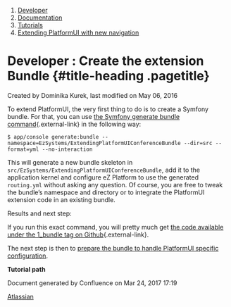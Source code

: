 1.  <span>[Developer](index.html)</span>
2.  <span>[Documentation](Documentation_31429504.html)</span>
3.  <span>[Tutorials](Tutorials_31429522.html)</span>
4.  <span>[Extending PlatformUI with new
    navigation](Extending-PlatformUI-with-new-navigation_31430235.html)</span>

<span id="title-text"> Developer : Create the extension Bundle </span> {#title-heading .pagetitle}
======================================================================

Created by <span class="author"> Dominika Kurek</span>, last modified on
May 06, 2016

To extend PlatformUI, the very first thing to do is to create a Symfony
bundle. For that, you can use [the Symfony generate bundle
command](http://symfony.com/doc/current/bundles/SensioGeneratorBundle/commands/generate_bundle.html){.external-link}
in the following way:

~~~~ brush:
$ app/console generate:bundle --namespace=EzSystems/ExtendingPlatformUIConferenceBundle --dir=src --format=yml --no-interaction
~~~~

This will generate a new bundle skeleton in
`src/EzSystems/ExtendingPlatformUIConferenceBundle`, add it to the
application kernel and configure eZ Platform to use the generated
`routing.yml` without asking any question. Of course, you are free to
tweak the bundle’s namespace and directory or to integrate the
PlatformUI extension code in an existing bundle.

Results and next step:

<span
class="aui-icon aui-icon-small aui-iconfont-approve confluence-information-macro-icon"></span>
If you run this exact command, you will pretty much get [the code
available under the 1\_bundle tag on
Github](https://github.com/ezsystems/ExtendingPlatformUIConferenceBundle/tree/1_bundle){.external-link}.

The next step is then to [prepare the bundle to handle PlatformUI
specific configuration](Set-up-the-configuration_31430239.html).

**Tutorial path**

Document generated by Confluence on Mar 24, 2017 17:19

[Atlassian](http://www.atlassian.com/)


